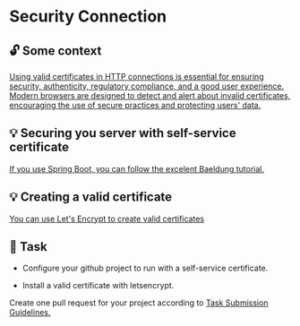 Security Connection
====

## :unlock: Some context

[Using valid certificates in HTTP connections is essential for ensuring security, authenticity, regulatory compliance, and a good user experience. Modern browsers are designed to detect and alert about invalid certificates, encouraging the use of secure practices and protecting users' data.](https://owasp.org/) 

## :bulb: Securing you server with self-service certificate

[If you use Spring Boot, you can follow the excelent Baeldung tutorial.](https://www.baeldung.com/spring-boot-https-self-signed-certificate)

## :bulb: Creating a valid certificate

[You can use Let's Encrypt to create valid certificates](https://letsencrypt.org/getting-started//)


## :construction_worker: Task

- Configure your github project to run with a self-service certificate.

- Install a valid certificate with letsencrypt.

Create one pull request for your project according to [Task Submission Guidelines.](../../assessment.md#task-submission)

